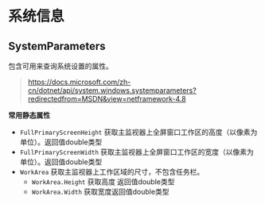 # 系统信息

## SystemParameters

包含可用来查询系统设置的属性。

> https://docs.microsoft.com/zh-cn/dotnet/api/system.windows.systemparameters?redirectedfrom=MSDN&view=netframework-4.8

**常用静态属性**

- `FullPrimaryScreenHeight` 获取主监视器上全屏窗口工作区的高度（以像素为单位）。返回值double类型
- `FullPrimaryScreenWidth` 获取主监视器上全屏窗口工作区的宽度（以像素为单位）。返回值double类型
- `WorkArea` 获取主监视器上工作区域的尺寸，不包含任务栏。
  - `WorkArea.Height` 获取高度 返回值double类型
  - `WorkArea.Width` 获取宽度返回值double类型

